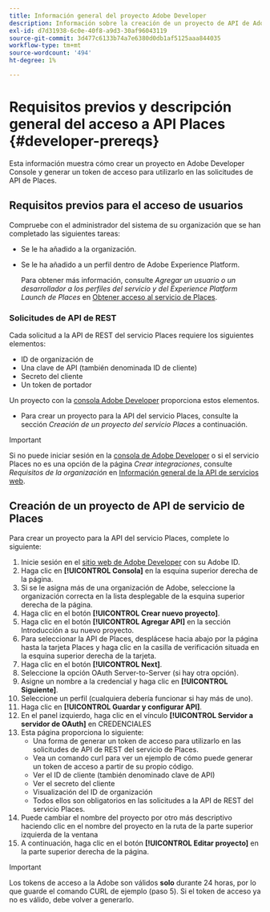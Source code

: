 ```yaml
---
title: Información general del proyecto Adobe Developer
description: Información sobre la creación de un proyecto de API de Adobe Developer.
exl-id: d7d31938-6c0e-40f8-a9d3-30af96043119
source-git-commit: 3d477c6133b74a7e6380d0db1af5125aaa844035
workflow-type: tm+mt
source-wordcount: '494'
ht-degree: 1%

---
```


# Requisitos previos y descripción general del acceso a API Places {#developer-prereqs}

Esta información muestra cómo crear un proyecto en Adobe Developer Console y generar un token de acceso para utilizarlo en las solicitudes de API de Places.

## Requisitos previos para el acceso de usuarios

Compruebe con el administrador del sistema de su organización que se han completado las siguientes tareas:

* Se le ha añadido a la organización.
* Se le ha añadido a un perfil dentro de Adobe Experience Platform.

  Para obtener más información, consulte *Agregar un usuario o un desarrollador a los perfiles del servicio y del Experience Platform Launch de Places* en [Obtener acceso al servicio de Places](/help/places-gain-access.md).

### Solicitudes de API de REST

Cada solicitud a la API de REST del servicio Places requiere los siguientes elementos:

* ID de organización de
* Una clave de API (también denominada ID de cliente)
* Secreto del cliente
* Un token de portador

Un proyecto con la [consola Adobe Developer](https://developer.adobe.com/console) proporciona estos elementos.

* Para crear un proyecto para la API del servicio Places, consulte la sección *Creación de un proyecto del servicio Places* a continuación.

>[!IMPORTANT]
>
>Si no puede iniciar sesión en la [consola de Adobe Developer](https://developer.adobe.com/console) o si el servicio Places no es una opción de la página *Crear integraciones*, consulte *Requisitos de la organización* en [Información general de la API de servicios web](/help/web-service-api/places-web-services.md).

## Creación de un proyecto de API de servicio de Places

Para crear un proyecto para la API del servicio Places, complete lo siguiente:

1. Inicie sesión en el [sitio web de Adobe Developer](https://developer.adobe.com) con su Adobe ID.
2. Haga clic en **[!UICONTROL Consola]** en la esquina superior derecha de la página.
3. Si se le asigna más de una organización de Adobe, seleccione la organización correcta en la lista desplegable de la esquina superior derecha de la página.
4. Haga clic en el botón **[!UICONTROL Crear nuevo proyecto]**.
5. Haga clic en el botón **[!UICONTROL Agregar API]** en la sección Introducción a su nuevo proyecto.
6. Para seleccionar la API de Places, desplácese hacia abajo por la página hasta la tarjeta Places y haga clic en la casilla de verificación situada en la esquina superior derecha de la tarjeta.
7. Haga clic en el botón **[!UICONTROL Next]**.
8. Seleccione la opción OAuth Server-to-Server (si hay otra opción).
9. Asigne un nombre a la credencial y haga clic en **[!UICONTROL Siguiente]**.
10. Seleccione un perfil (cualquiera debería funcionar si hay más de uno).
11. Haga clic en **[!UICONTROL Guardar y configurar API]**.
12. En el panel izquierdo, haga clic en el vínculo **[!UICONTROL Servidor a servidor de OAuth]** en CREDENCIALES
13. Esta página proporciona lo siguiente:
    * Una forma de generar un token de acceso para utilizarlo en las solicitudes de API de REST del servicio de Places.
    * Vea un comando curl para ver un ejemplo de cómo puede generar un token de acceso a partir de su propio código.
    * Ver el ID de cliente (también denominado clave de API)
    * Ver el secreto del cliente
    * Visualización del ID de organización
    * Todos ellos son obligatorios en las solicitudes a la API de REST del servicio Places.
14. Puede cambiar el nombre del proyecto por otro más descriptivo haciendo clic en el nombre del proyecto en la ruta de la parte superior izquierda de la ventana
15. A continuación, haga clic en el botón **[!UICONTROL Editar proyecto]** en la parte superior derecha de la página.

>[!IMPORTANT]
>
>Los tokens de acceso a la Adobe son válidos **solo** durante 24 horas, por lo que guarde el comando CURL de ejemplo (paso 5). Si el token de acceso ya no es válido, debe volver a generarlo.
